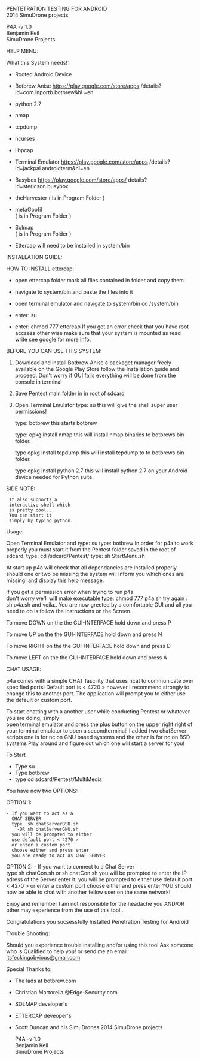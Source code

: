 
 PENTETRATION TESTING FOR ANDROID                          
       2014 SimuDrone projects         
                                       
   P4A -v 1.0                          
   Benjamin Keil                       
   SimuDrone Projects                  
                                       

   
HELP MENU:
  
What this System needs!:
      
- Rooted Android Device

- Botbrew Anise
  https://play.google.com/store/apps
  /details?id=com.inportb.botbrew&hl
  =en

- python 2.7

- nmap

- tcpdump

- ncurses

- libpcap

- Terminal Emulator
  https://play.google.com/store/apps
  /details?
  id=jackpal.androidterm&hl=en

- Busybox
  https://play.google.com/store/apps/
  details?id=stericson.busybox

- theHarvester
  ( is in Program Folder )

- metaGoofil  
  ( is in Program Folder )

- Sqlmap      
  ( is in Program Folder )

- Ettercap 
  will need to be installed in system/bin
       
  

INSTALLATION GUIDE:
 
 HOW TO INSTALL ettercap:
 
- open ettercap folder
  mark all files contained
  in folder and copy them

- navigate to system/bin
  and paste the files into it

- open terminal emulator
  and navigate to system/bin
  cd /system/bin
- enter: su
- enter: chmod 777 ettercap
  If you get an error check 
  that you have root accsess 
  other wise make sure that your
  system is mounted as read write
  see google for more info.

BEFORE YOU CAN USE THIS SYSTEM:
   
1. Download and install 
   Botbrew Anise a packaget 
   manager freely available 
   on the Google Play Store
   follow the Installation guide
   and proceed.
   Don't worry if GUI fails
   everything will be done 
   from the console in terminal
    
2. Save  Pentest main folder in
   in root of sdcard
   
3. Open Terminal Emulator
   type: su 
   this will give the shell super
   user permissions!
   
   type: botbrew
   this starts botbrew
   
   type: opkg install nmap
   this will install nmap binaries
   to botbrews bin folder.
   
   type opkg install tcpdump
   this will install tcpdump
   to to botbrews bin folder.
	      
   type opkg install python 2.7
   this will install python 2.7
   on your Android device 
   needed for Python suite.
  
  SIDE NOTE:
   
     It also supports a 
     interactive shell which
     is pretty cool...
     You can start it 
     simply by typing python.

Usage:  
   
   Open Terminal Emulator and 
   type: su
   type: botbrew
   In order for p4a to work 
   properly you must start it
   from the Pentest folder
   saved in the root of sdcard.
   type: cd /sdcard/Pentest/
   type: sh StartMenu.sh
   
   At start up p4a will check that
   all dependancies are installed
   properly should one or two 
   be missing the system will Inform
   you which ones are missing!
   and display this help message.
   
   if you get a permission error
   when trying to run p4a        
   don't worry we'll will
   make executable
   type: chmod 777 p4a.sh
   try again : sh p4a.sh
   and voila..
   You are now greeted by a 
   comfortable GUI and all you
   need to do is follow the 
   Instructions on the Screen.

   To move DOWN on the
   the GUI-INTERFACE hold
   <volume> down and press P

   To move UP on the
   the GUI-INTERFACE hold
   <volume> down and press N

   To move RIGHT on the
   the GUI-INTERFACE hold
   <volume> down and press D 

   To move LEFT on the
   the GUI-INTERFACE hold
   <volume> down and press A

   CHAT USAGE:

   p4a comes with a simple CHAT
   fascility that uses ncat to
   communicate over specified ports!
   Default port is < 4720 >
   however I recommend strongly to
   change this to another port.
   The application will prompt you 
   to either use the default or custom
   port.

   To start chatting with a another
   user while conducting Pentest
   or whatever you are doing, simply             
   open terminal emulator and press
   the plus button on the upper right 
   right of your terminal emulator
   to open a secondterminal!
   I added two chatServer scripts
   one is for nc on GNU based systems and 
   the other is for nc on BSD systems
   Play around and figure out which one
   will start a server for you!
   
   To Start
   
   - Type su
   - Type botbrew
   - type cd sdcard/Pentest/MultiMedia

   You have now two OPTIONS:

   OPTION 1:

    - If you want to act as a
      CHAT SERVER 
      type  sh chatServerBSD.sh
        -OR sh chatServerGNU.sh
      you will be prompted to either
      use default port < 4270 >
      or enter a custom port
      choose either and press enter 
      you are ready to act as CHAT SERVER

   OPTION 2:
    - If you want to connect to a 
      Chat Server  
      type sh chatCon.sh
      or   sh chatCon.sh
      you will be prompted to enter
      the IP adress of the Server
      enter it.
      you will be prompted to either
      use default port < 4270 >
      or enter a custom port
      choose either and press enter 
      YOU should now be able to chat
      with another fellow user on the same
      network!


   Enjoy and remember I am
   not responsible for the
   headache you AND/OR other
   may experience from the use 
   of this tool...
        
Congratulations you sucsessfully
Installed Penetration Testing for Android

Trouble Shooting:

 Should you experience trouble
 installing and/or using this tool
 Ask someone who is Qualified to help you!
 or send me an email:
 itsfeckingobvious@gmail.com


Special Thanks to:

 - The lads at botbrew.com
 
 - Christian Martorella 
   @Edge-Security.com
   
 - SQLMAP developer's
 
 - ETTERCAP deveoper's
   
 - Scott Duncan and his SimuDrones
       2014 SimuDrone projects         
                                       
   P4A -v 1.0                          
   Benjamin Keil                       
   SimuDrone Projects                  
                                       

   

